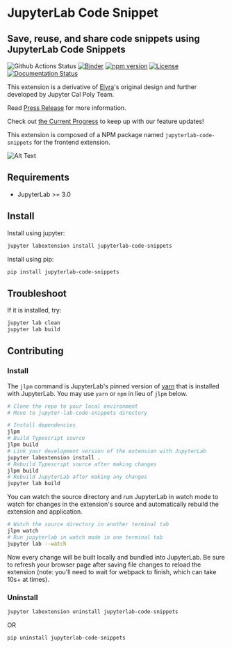 # JupyterLab Code Snippet

## Save, reuse, and share code snippets using JupyterLab Code Snippets

![Github Actions Status](https://github.com/jupytercalpoly/jupyterlab-code-snippets/workflows/Build/badge.svg) [![Binder](https://mybinder.org/badge_logo.svg)](https://mybinder.org/v2/gh/jupytercalpoly/jupyterlab-code-snippets.git/master?urlpath=lab) [![npm version](https://badge.fury.io/js/jupyterlab-code-snippets.svg)](https://badge.fury.io/js/jupyterlab-code-snippets 'View this project on npm') [![License](https://img.shields.io/badge/License-BSD%203--Clause-blue.svg)](https://opensource.org/licenses/BSD-3-Clause) [![Documentation Status](https://readthedocs.org/projects/jupyterlab-code-snippets-documentation/badge/?version=latest)](https://jupyterlab-code-snippets-documentation.readthedocs.io/en/latest/?badge=latest)

This extension is a derivative of [Elyra](https://github.com/elyra-ai/elyra)'s original design and further developed by Jupyter Cal Poly Team.

Read [Press Release](./PRESSRELEASE.md) for more information.

Check out [the Current Progress](./PROGRESS.md) to keep up with our feature updates!

This extension is composed of a NPM package named `jupyterlab-code-snippets`
for the frontend extension.

![Alt Text](Design/overview.gif)

## Requirements

- JupyterLab >= 3.0

## Install

Install using jupyter:

```bash
jupyter labextension install jupyterlab-code-snippets
```

Install using pip:

```bash
pip install jupyterlab-code-snippets
```

## Troubleshoot

If it is installed, try:

```bash
jupyter lab clean
jupyter lab build
```

## Contributing

### Install

The `jlpm` command is JupyterLab's pinned version of
[yarn](https://yarnpkg.com/) that is installed with JupyterLab. You may use
`yarn` or `npm` in lieu of `jlpm` below.

```bash
# Clone the repo to your local environment
# Move to jupyter-lab-code-snippets directory

# Install dependencies
jlpm
# Build Typescript source
jlpm build
# Link your development version of the extension with JupyterLab
jupyter labextension install .
# Rebuild Typescript source after making changes
jlpm build
# Rebuild JupyterLab after making any changes
jupyter lab build
```

You can watch the source directory and run JupyterLab in watch mode to watch for changes in the extension's source and automatically rebuild the extension and application.

```bash
# Watch the source directory in another terminal tab
jlpm watch
# Run jupyterlab in watch mode in one terminal tab
jupyter lab --watch
```

Now every change will be built locally and bundled into JupyterLab. Be sure to refresh your browser page after saving file changes to reload the extension (note: you'll need to wait for webpack to finish, which can take 10s+ at times).

### Uninstall

```bash
jupyter labextension uninstall jupyterlab-code-snippets
```

OR

```bash
pip uninstall jupyterlab-code-snippets
```
